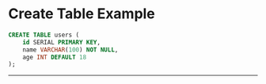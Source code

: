 # Create Table Example
```sql
CREATE TABLE users (
    id SERIAL PRIMARY KEY,
    name VARCHAR(100) NOT NULL,
    age INT DEFAULT 18
);
```
***
